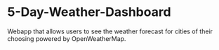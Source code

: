 # 5-Day-Weather-Dashboard
Webapp that allows users to see the weather forecast for cities of their choosing powered by OpenWeatherMap.
